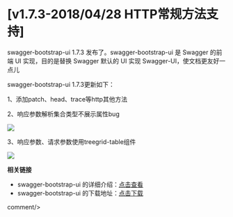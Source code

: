 # [v1.7.3-2018/04/28 HTTP常规方法支持]

swagger-bootstrap-ui 1.7.3 发布了。swagger-bootstrap-ui 是 Swagger 的前端 UI 实现，目的是替换 Swagger 默认的 UI 实现 Swagger-UI，使文档更友好一点儿

swagger-bootstrap-ui 1.7.3更新如下：

1、添加patch、head、trace等http其他方法

2、响应参数解析集合类型不展示属性bug

![](/knife4j/images/blog/swagger-bootstrap-ui-1.7.3-issue/model.png)

3、响应参数、请求参数使用treegrid-table组件

![](/knife4j/images/blog/swagger-bootstrap-ui-1.7.3-issue/tree.png)

**相关链接**

- swagger-bootstrap-ui 的详细介绍：[点击查看](https://www.oschina.net/p/swagger-bootstrap-ui)
- swagger-bootstrap-ui 的下载地址：[点击下载](https://git.oschina.net/xiaoym/swagger-bootstrap-ui/releases)
 
 <icp/> 
 comment/> 
 
